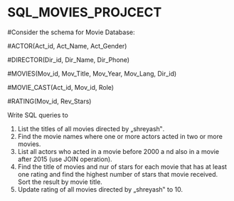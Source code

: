 # SQL_MOVIES_PROJCECT

#Consider the schema for Movie Database:

#ACTOR(Act_id, Act_Name, Act_Gender)

#DIRECTOR(Dir_id, Dir_Name, Dir_Phone)

#MOVIES(Mov_id, Mov_Title, Mov_Year, Mov_Lang, Dir_id)

#MOVIE_CAST(Act_id, Mov_id, Role)

#RATING(Mov_id, Rev_Stars)

Write SQL queries to

1. List the titles of all movies directed by „shreyash‟.
2. Find the movie names where one or more actors acted in two or more movies.
3. List all actors who acted in a movie before 2000 a nd also in a movie after 2015
   (use JOIN operation).
4. Find the title of movies and nur of stars for each movie that has at least one
   rating and find the highest number of stars that movie received. Sort the result by
   movie title.
5. Update rating of all movies directed by „shreyash‟ to 10.
